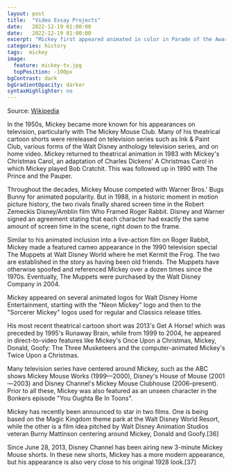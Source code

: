 ```yaml
---
layout: post
title:  "Video Essay Projects"
date:   2022-12-19 01:00:00
date:   2022-12-19 01:00:00
excerpt: "Mickey first appeared animated in color in Parade of the Award Nominees in 1932, however the film strip was..."
categories: history
tags:  mickey
image:
  feature: mickey-tv.jpg
  topPosition: -100px
bgContrast: dark
bgGradientOpacity: darker
syntaxHighlighter: no
---
```

Source: [Wikipedia](https://en.wikipedia.org/wiki/Mickey_Mouse)

In the 1950s, Mickey became more known for his appearances on television, particularly with The Mickey Mouse Club. Many of his theatrical cartoon shorts were rereleased on television series such as Ink & Paint Club, various forms of the Walt Disney anthology television series, and on home video. Mickey returned to theatrical animation in 1983 with Mickey's Christmas Carol, an adaptation of Charles Dickens' A Christmas Carol in which Mickey played Bob Cratchit. This was followed up in 1990 with The Prince and the Pauper.

Throughout the decades, Mickey Mouse competed with Warner Bros.' Bugs Bunny for animated popularity. But in 1988, in a historic moment in motion picture history, the two rivals finally shared screen time in the Robert Zemeckis Disney/Amblin film Who Framed Roger Rabbit. Disney and Warner signed an agreement stating that each character had exactly the same amount of screen time in the scene, right down to the frame.

Similar to his animated inclusion into a live-action film on Roger Rabbit, Mickey made a featured cameo appearance in the 1990 television special The Muppets at Walt Disney World where he met Kermit the Frog. The two are established in the story as having been old friends. The Muppets have otherwise spoofed and referenced Mickey over a dozen times since the 1970s. Eventually, The Muppets were purchased by the Walt Disney Company in 2004.

Mickey appeared on several animated logos for Walt Disney Home Entertainment, starting with the "Neon Mickey" logo and then to the "Sorcerer Mickey" logos used for regular and Classics release titles.

His most recent theatrical cartoon short was 2013's Get A Horse! which was preceded by 1995's Runaway Brain, while from 1999 to 2004, he appeared in direct-to-video features like Mickey's Once Upon a Christmas, Mickey, Donald, Goofy: The Three Musketeers and the computer-animated Mickey's Twice Upon a Christmas.

Many television series have centered around Mickey, such as the ABC shows Mickey Mouse Works (1999—2000), Disney's House of Mouse (2001—2003) and Disney Channel's Mickey Mouse Clubhouse (2006–present). Prior to all these, Mickey was also featured as an unseen character in the Bonkers episode "You Oughta Be In Toons".

Mickey has recently been announced to star in two films. One is being based on the Magic Kingdom theme park at the Walt Disney World Resort, while the other is a film idea pitched by Walt Disney Animation Studios veteran Burny Mattinson centering around Mickey, Donald and Goofy.[36]

Since June 28, 2013, Disney Channel has been airing new 3-minute Mickey Mouse shorts. In these new shorts, Mickey has a more modern appearance, but his appearance is also very close to his original 1928 look.[37]
